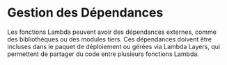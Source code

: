 # Gestion des Dépendances

Les fonctions Lambda peuvent avoir des dépendances externes, comme des bibliothèques ou des modules tiers. Ces dépendances doivent être incluses dans le paquet de déploiement ou gérées via Lambda Layers, qui permettent de partager du code entre plusieurs fonctions Lambda.
